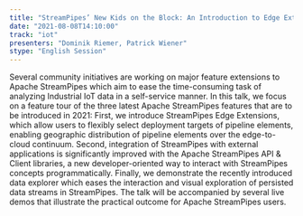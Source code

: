 ```yaml
---
title: "StreamPipes’ New Kids on the Block: An Introduction to Edge Extensions, Client API and Data Explorer"
date: "2021-08-08T14:10:00" 
track: "iot"
presenters: "Dominik Riemer, Patrick Wiener"
stype: "English Session"
---
```

Several community initiatives are working on major feature extensions to Apache StreamPipes which aim to ease the time-consuming task of analyzing Industrial IoT data in a self-service manner. In this talk, we focus on a feature tour of the three latest Apache StreamPipes features that are to be introduced in 2021: First, we introduce StreamPipes Edge Extensions, which allow users to flexibly select deployment targets of pipeline elements, enabling geographic distribution of pipeline elements over the edge-to-cloud continuum. Second, integration of StreamPipes with external applications is significantly improved with the Apache StreamPipes API & Client libraries, a new developer-oriented way to interact with StreamPipes concepts programmatically. Finally, we demonstrate the recently introduced data explorer which eases the interaction and visual exploration of persisted data streams in StreamPipes. The talk will be accompanied by several live demos that illustrate the practical outcome for Apache StreamPipes users.